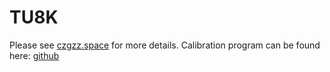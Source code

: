# TU8K
Please see [czgzz.space](https://czgzz.space/2022/03/01/TU8K/) for more details.
Calibration program can be found here: [github](https://github.com/HAMGZZ/TU8K_Calibration)